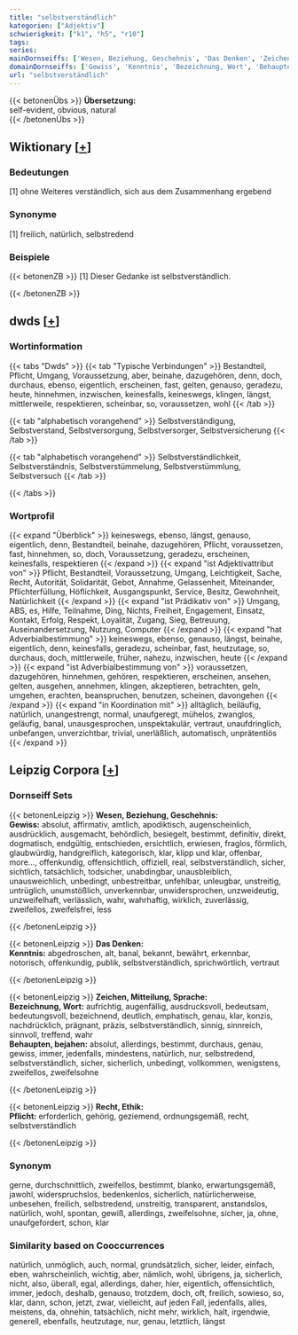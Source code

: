 ```yaml
---
title: "selbstverständlich"
kategorien: ["Adjektiv"]
schwierigkeit: ["k1", "h5", "r10"]
tags:
series:
mainDornseiffs: ['Wesen, Beziehung, Geschehnis', 'Das Denken', 'Zeichen, Mitteilung, Sprache', 'Recht, Ethik']
domainDornseiffs: ['Gewiss', 'Kenntnis', 'Bezeichnung, Wort', 'Behaupten, bejahen', 'Pflicht']
url: "selbstverständlich"
---
```


{{< betonenÜbs >}}
**Übersetzung:**  
self-evident, obvious, natural  
{{< /betonenÜbs >}}

## Wiktionary [[+](https://de.wiktionary.org/wiki/selbstverständlich)]

### Bedeutungen
[1] ohne Weiteres verständlich, sich aus dem Zusammenhang ergebend  

### Synonyme
[1] freilich, natürlich, selbstredend  

### Beispiele
{{< betonenZB >}}
[1] Dieser Gedanke ist selbstverständlich.  

{{< /betonenZB >}}


## dwds [[+](https://www.dwds.de/wb/selbstverständlich)]

### Wortinformation
{{< tabs "Dwds" >}}
{{< tab "Typische Verbindungen" >}}
Bestandteil, Pflicht, Umgang, Voraussetzung, aber, beinahe, dazugehören, denn, doch, durchaus, ebenso, eigentlich, erscheinen, fast, gelten, genauso, geradezu, heute, hinnehmen, inzwischen, keinesfalls, keineswegs, klingen, längst, mittlerweile, respektieren, scheinbar, so, voraussetzen, wohl
{{< /tab >}}

{{< tab "alphabetisch vorangehend" >}}
Selbstverständigung, Selbstverstand, Selbstversorgung, Selbstversorger, Selbstversicherung
{{< /tab >}}

{{< tab "alphabetisch vorangehend" >}}
Selbstverständlichkeit, Selbstverständnis, Selbstverstümmelung, Selbstverstümmlung, Selbstversuch
{{< /tab >}}

{{< /tabs >}}

### Wortprofil
{{< expand "Überblick" >}} keineswegs, ebenso, längst, genauso, eigentlich, denn, Bestandteil, beinahe, dazugehören, Pflicht, voraussetzen, fast, hinnehmen, so, doch, Voraussetzung, geradezu, erscheinen, keinesfalls, respektieren {{< /expand >}}
{{< expand "ist Adjektivattribut von" >}} Pflicht, Bestandteil, Voraussetzung, Umgang, Leichtigkeit, Sache, Recht, Autorität, Solidarität, Gebot, Annahme, Gelassenheit, Miteinander, Pflichterfüllung, Höflichkeit, Ausgangspunkt, Service, Besitz, Gewohnheit, Natürlichkeit {{< /expand >}}
{{< expand "ist Prädikativ von" >}} Umgang, ABS, es, Hilfe, Teilnahme, Ding, Nichts, Freiheit, Engagement, Einsatz, Kontakt, Erfolg, Respekt, Loyalität, Zugang, Sieg, Betreuung, Auseinandersetzung, Nutzung, Computer {{< /expand >}}
{{< expand "hat Adverbialbestimmung" >}} keineswegs, ebenso, genauso, längst, beinahe, eigentlich, denn, keinesfalls, geradezu, scheinbar, fast, heutzutage, so, durchaus, doch, mittlerweile, früher, nahezu, inzwischen, heute {{< /expand >}}
{{< expand "ist Adverbialbestimmung von" >}} voraussetzen, dazugehören, hinnehmen, gehören, respektieren, erscheinen, ansehen, gelten, ausgehen, annehmen, klingen, akzeptieren, betrachten, geln, umgehen, erachten, beanspruchen, benutzen, scheinen, davongehen {{< /expand >}}
{{< expand "in Koordination mit" >}} alltäglich, beiläufig, natürlich, unangestrengt, normal, unaufgeregt, mühelos, zwanglos, geläufig, banal, unausgesprochen, unspektakulär, vertraut, unaufdringlich, unbefangen, unverzichtbar, trivial, unerläßlich, automatisch, unprätentiös {{< /expand >}}

## Leipzig Corpora [[+](https://corpora.uni-leipzig.de/en/res?word=selbstverständlich&corpusId=deu_newscrawl-public_2018)]

### Dornseiff Sets
{{< betonenLeipzig >}}
**Wesen, Beziehung, Geschehnis:**  
**Gewiss:** absolut, affirmativ, amtlich, apodiktisch, augenscheinlich, ausdrücklich, ausgemacht, behördlich, besiegelt, bestimmt, definitiv, direkt, dogmatisch, endgültig, entschieden, ersichtlich, erwiesen, fraglos, förmlich, glaubwürdig, handgreiflich, kategorisch, klar, klipp und klar, offenbar, more..., offenkundig, offensichtlich, offiziell, real, selbstverständlich, sicher, sichtlich, tatsächlich, todsicher, unabdingbar, unausbleiblich, unausweichlich, unbedingt, unbestreitbar, unfehlbar, unleugbar, unstreitig, untrüglich, unumstößlich, unverkennbar, unwidersprochen, unzweideutig, unzweifelhaft, verlässlich, wahr, wahrhaftig, wirklich, zuverlässig, zweifellos, zweifelsfrei, less  

{{< /betonenLeipzig >}}


{{< betonenLeipzig >}}
**Das Denken:**  
**Kenntnis:** abgedroschen, alt, banal, bekannt, bewährt, erkennbar, notorisch, offenkundig, publik, selbstverständlich, sprichwörtlich, vertraut  

{{< /betonenLeipzig >}}


{{< betonenLeipzig >}}
**Zeichen, Mitteilung, Sprache:**  
**Bezeichnung, Wort:** aufrichtig, augenfällig, ausdrucksvoll, bedeutsam, bedeutungsvoll, bezeichnend, deutlich, emphatisch, genau, klar, konzis, nachdrücklich, prägnant, präzis, selbstverständlich, sinnig, sinnreich, sinnvoll, treffend, wahr  
**Behaupten, bejahen:** absolut, allerdings, bestimmt, durchaus, genau, gewiss, immer, jedenfalls, mindestens, natürlich, nur, selbstredend, selbstverständlich, sicher, sicherlich, unbedingt, vollkommen, wenigstens, zweifellos, zweifelsohne  

{{< /betonenLeipzig >}}


{{< betonenLeipzig >}}
**Recht, Ethik:**  
**Pflicht:** erforderlich, gehörig, geziemend, ordnungsgemäß, recht, selbstverständlich  

{{< /betonenLeipzig >}}

### Synonym
gerne, durchschnittlich, zweifellos, bestimmt, blanko, erwartungsgemäß, jawohl, widerspruchslos, bedenkenlos, sicherlich, natürlicherweise, unbesehen, freilich, selbstredend, unstreitig, transparent, anstandslos, natürlich, wohl, spontan, gewiß, allerdings, zweifelsohne, sicher, ja, ohne, unaufgefordert, schon, klar


### Similarity based on Cooccurrences
natürlich, unmöglich, auch, normal, grundsätzlich, sicher, leider, einfach, eben, wahrscheinlich, wichtig, aber, nämlich, wohl, übrigens, ja, sicherlich, nicht, also, überall, egal, allerdings, daher, hier, eigentlich, offensichtlich, immer, jedoch, deshalb, genauso, trotzdem, doch, oft, freilich, sowieso, so, klar, dann, schon, jetzt, zwar, vielleicht, auf jeden Fall, jedenfalls, alles, meistens, da, ohnehin, tatsächlich, nicht mehr, wirklich, halt, irgendwie, generell, ebenfalls, heutzutage, nur, genau, letztlich, längst

